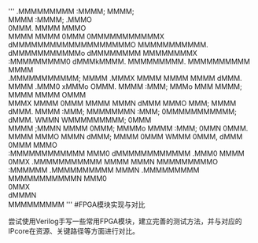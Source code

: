 '''
      .MMMMMMMMM      :MMMM;                                                                                                                                                    MMMM;  
      MMMM   :MMMM;                                                                                               .MMMO                                                                
     0MMM.    MMMM                                                                                                MMMO                                                                 
    MMMM    MMMM    0MMM    0MMMMMMMMMMMX   dMMMMMMMMMMMMMMMMMMMO    MMMMMMMMMMM.   dMMMMMMMMMMMo   dMMMMMMMM  MMMMMMMMX  :MMMMMMMMM0   dMMMkMMMM.  MMMMMMMMM.  MMMMMMMMMM    MMMM     
   .MMMMMMMMMMM;    MMMM  .MMMX     MMMM    MMMM    MMMM    dMMM.  MMMM     .MMM0  xMMMo    OMMM.  MMMM         :MMM;    MMMo     MMM   MMMM;     MMMM                MMMM   OMMM      
   MMMX     MMMM   0MMM   MMMM      MMMN   dMMM     MMMO    MMM;  MMMM      dMMM.  MMMM    :MMM;   MMMMMMMN    :MMM;    0MMMMMMMMMMM;  dMMM.     WMMN          WMMMMMMMMM;  0MMM       
  MMMM     ;MMMN  MMMM   0MMM;    MMMMo   MMMM    :MMM;    0MMN  0MMM.     MMMM   MMMO     MMMN        dMMM;   MMMM    0MMM           WMMM      0MMM,       dMMM    0MMM    MMMO       
 :MMMMMMMMMMMM    MMM0   dMMMMMMMMMMMM   .MMM0    MMMM    0MMX   .MMMMMMMMMMM    MMMM     MMMN   MMMMMMMMMO   :MMMMMM  .MMMMMMMMMM    MMMN      .MMMMMMMMM  MMMMMMMMMMMN   MMM0        
                                 0MMX                                                                                                                                                  
                               dMMMN                                                                                                                                                   
                       MMMMMMMMM 
'''
#FPGA模块实现与对比

尝试使用Verilog手写一些常用FPGA模块，建立完善的测试方法，并与对应的IPcore在资源、关键路径等方面进行对比。                         